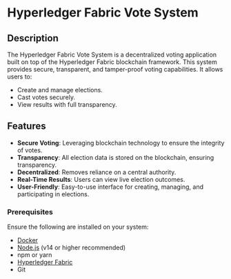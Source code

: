 # Hyperledger Fabric Vote System

## Description
The Hyperledger Fabric Vote System is a decentralized voting application built on top of the Hyperledger Fabric blockchain framework. This system provides secure, transparent, and tamper-proof voting capabilities. It allows users to:
- Create and manage elections.
- Cast votes securely.
- View results with full transparency.

## Features
- **Secure Voting**: Leveraging blockchain technology to ensure the integrity of votes.
- **Transparency**: All election data is stored on the blockchain, ensuring transparency.
- **Decentralized**: Removes reliance on a central authority.
- **Real-Time Results**: Users can view live election outcomes.
- **User-Friendly**: Easy-to-use interface for creating, managing, and participating in elections.

### Prerequisites
Ensure the following are installed on your system:
- [Docker](https://www.docker.com/)
- [Node.js](https://nodejs.org/) (v14 or higher recommended)
- npm or yarn
- [Hyperledger Fabric](https://hyperledger-fabric.readthedocs.io/)
- Git
